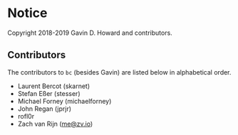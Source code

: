 # Notice

Copyright 2018-2019 Gavin D. Howard and contributors.

## Contributors

The contributors to `bc` (besides Gavin) are listed below in alphabetical order.

* Laurent Bercot (skarnet)
* Stefan Eßer (stesser)
* Michael Forney (michaelforney)
* John Regan (jprjr)
* rofl0r
* Zach van Rijn (me@zv.io)
